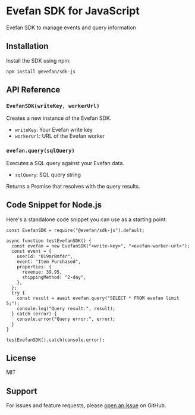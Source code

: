 # Evefan SDK for JavaScript

Evefan SDK to manage events and query information

## Installation

Install the SDK using npm:

```
npm install @evefan/sdk-js
```

## API Reference

### `EvefanSDK(writeKey, workerUrl)`

Creates a new instance of the Evefan SDK.

- `writeKey`: Your Evefan write key
- `workerUrl`: URL of the Evefan worker

### `evefan.query(sqlQuery)`

Executes a SQL query against your Evefan data.

- `sqlQuery`: SQL query string

Returns a Promise that resolves with the query results.

## Code Snippet for Node.js

Here's a standalone code snippet you can use as a starting point:

```
const EvefanSDK = require("@evefan/sdk-js").default;

async function testEvefanSDK() {
  const evefan = new EvefanSDK("<write-key>", "<evefan-worker-url>");
  const event = {
    userId: "019mr8mf4r",
    event: "Item Purchased",
    properties: {
      revenue: 39.95,
      shippingMethod: "2-day",
    },
  };
  try {
    const result = await evefan.query("SELECT * FROM evefan limit 5;");
    console.log("Query result:", result);
  } catch (error) {
    console.error("Query error:", error);
  }
}

testEvefanSDK().catch(console.error);
```

## License

MIT

## Support

For issues and feature requests, please [open an issue](https://github.com/your-repo/sdk-js/issues) on GitHub.
